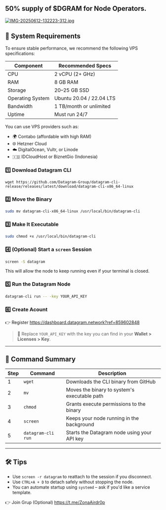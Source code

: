 ## 50% supply of $DGRAM for Node Operators.
[![IMG-20250612-132223-312.jpg](https://i.postimg.cc/hv4zRxmx/IMG-20250612-132223-312.jpg)](https://postimg.cc/8J3Ph7tP)

## 🚀 System Requirements

To ensure stable performance, we recommend the following VPS specifications:

| Component        | Recommended Specs        |
|------------------|--------------------------|
| CPU              | 2 vCPU (2+ GHz)          |
| RAM              | 8 GB RAM                 |
| Storage          | 20–25 GB SSD             |
| Operating System | Ubuntu 20.04 / 22.04 LTS |
| Bandwidth        | 1 TB/month or unlimited  |
| Uptime           | Must run 24/7            |

You can use VPS providers such as:
- 🌍 Contabo (affordable with high RAM)
- 🌐 Hetzner Cloud
- ☁️ DigitalOcean, Vultr, or Linode
- 🇮🇩 IDCloudHost or BiznetGio (Indonesia)


### 1️⃣ Download Datagram CLI

````
wget https://github.com/Datagram-Group/datagram-cli-release/releases/latest/download/datagram-cli-x86_64-linux
````

### 2️⃣ Move the Binary

```bash
sudo mv datagram-cli-x86_64-linux /usr/local/bin/datagram-cli
```

### 3️⃣ Make It Executable

```bash
sudo chmod +x /usr/local/bin/datagram-cli
```

### 4️⃣ (Optional) Start a `screen` Session

```bash
screen -S datagram
```

This will allow the node to keep running even if your terminal is closed.

### 5️⃣ Run the Datagram Node

```bash
datagram-cli run -- -key YOUR_API_KEY
```
### 6️⃣ Create Acount 
👉 Register https://dashboard.datagram.network?ref=859602848

> 🔐 Replace `YOUR_API_KEY` with the key you can find in your **Wallet > Licenses > Key**.

---

## 📌 Command Summary

| Step | Command            | Description                                  |
| ---- | ------------------ | -------------------------------------------- |
| 1    | `wget`             | Downloads the CLI binary from GitHub         |
| 2    | `mv`               | Moves the binary to system's executable path |
| 3    | `chmod`            | Grants execute permissions to the binary     |
| 4    | `screen`           | Keeps your node running in the background    |
| 5    | `datagram-cli run` | Starts the Datagram node using your API key  |

---

## 🛠️ Tips

* Use `screen -r datagram` to reattach to the session if you disconnect.
* Use `CTRL+A + D` to detach safely without stopping the node.
* You can automate startup using `systemd` – ask if you'd like a service template.

👉 Join Grup (Optional) https://t.me/ZonaAirdr0p
